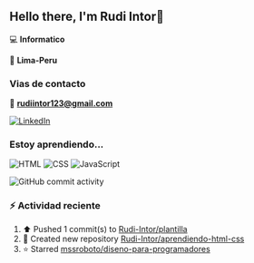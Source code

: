 ## Hello there, I'm Rudi Intor👋

:computer: **Informatico**

📍 **Lima-Peru**

### Vias de contacto

📧 **rudiintor123@gmail.com**

[![LinkedIn](https://img.shields.io/badge/LinkedIn-0077B5?style=for-the-badge&logo=linkedin&logoColor=white)](https://www.linkedin.com/in/rudiintor)

### Estoy aprendiendo...

![HTML](https://img.shields.io/badge/HTML-E34F26?style=for-the-badge&logo=html5&logoColor=white)
![CSS](https://img.shields.io/badge/CSS-1572B6?style=for-the-badge&logo=css3&logoColor=white)
![JavaScript](https://img.shields.io/badge/JavaScript-black?style=for-the-badge&logo=javascript&logoColor=yellow)

![GitHub commit activity](https://img.shields.io/github/commit-activity/w/Rudi-Intor/Rudi-Intor)


### :zap: Actividad reciente
<!--RECENT_ACTIVITY:start-->
1. ⬆️ Pushed 1 commit(s) to [Rudi-Intor/plantilla](https://github.com/Rudi-Intor/plantilla)<br>
2. 📔 Created new repository [Rudi-Intor/aprendiendo-html-css](https://github.com/Rudi-Intor/aprendiendo-html-css)<br>
3. ⭐ Starred [mssroboto/diseno-para-programadores](https://github.com/mssroboto/diseno-para-programadores)<br>
<!--RECENT_ACTIVITY:end-->
<!--RECENT_ACTVITY:last_update-->

